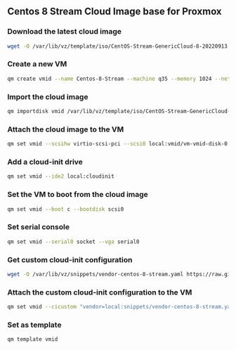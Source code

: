 ## Centos 8 Stream Cloud Image base for Proxmox

### Download the latest cloud image

```bash
wget -O /var/lib/vz/template/iso/CentOS-Stream-GenericCloud-8-20220913.0.x86_64.qcow2 https://cloud.centos.org/centos/8-stream/x86_64/images/CentOS-Stream-GenericCloud-8-20220913.0.x86_64.qcow2
```

### Create a new VM

```bash
qm create vmid --name Centos-8-Stream --machine q35 --memory 1024 --net0 virtio,bridge=vmbr0
```

### Import the cloud image

```bash
qm importdisk vmid /var/lib/vz/template/iso/CentOS-Stream-GenericCloud-8-20220913.0.x86_64.qcow2 local
```

### Attach the cloud image to the VM

```bash
qm set vmid --scsihw virtio-scsi-pci --scsi0 local:vmid/vm-vmid-disk-0.raw
```

### Add a cloud-init drive

```bash
qm set vmid --ide2 local:cloudinit
```

### Set the VM to boot from the cloud image

```bash
qm set vmid --boot c --bootdisk scsi0
```

### Set serial console

```bash
qm set vmid --serial0 socket --vga serial0
```

### Get custom cloud-init configuration

```bash
wget -O /var/lib/vz/snippets/vendor-centos-8-stream.yaml https://raw.githubusercontent.com/Script47ph/Linux-Docs/main/Linux/Setup/Debian/Private-Cloud/Proxmox-Virtual-Environment/cloud-init/centos-8-stream/vendor-centos-8-stream.yml
```

### Attach the custom cloud-init configuration to the VM

```bash
qm set vmid --cicustom "vendor=local:snippets/vendor-centos-8-stream.yaml"
```

### Set as template

```bash
qm template vmid
```